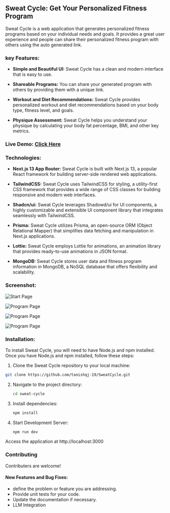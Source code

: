 ## Sweat Cycle: Get Your Personalized Fitness Program 

Sweat Cycle is a web application that generates personalized fitness programs based on your individual needs and goals. It provides a great user experience and people can share their personalized fitness program with others using the auto generated link.

### key Features:

- **Simple and Beautiful UI:** Sweat Cycle has a clean and modern interface that is easy to use.

- **Shareable Programs:** You can share your generated program with others by providing them with a unique link.
- **Workout and Diet Recommendations:** Sweat Cycle provides personalized workout and diet recommendations based on your body type, fitness level, and goals.
- **Physique Assessment:** Sweat Cycle helps you understand your physique by calculating your body fat percentage, BMI, and other key metrics.

### Live Demo: [Click Here](https://sweat-cycle-tanishqj-19s-projects.vercel.app/)


### Technologies:

- **Next.js 13 App Router:** Sweat Cycle is built with Next.js 13, a popular React framework for building server-side rendered web applications.

- **TailwindCSS:** Sweat Cycle uses TailwindCSS for styling, a utility-first CSS framework that provides a wide range of CSS classes for building responsive and modern web     interfaces.
- **Shadcn/ui:** Sweat Cycle leverages Shadowd/ui for UI components, a highly customizable and extensible UI component library that integrates seamlessly with TailwindCSS.
- **Prisma:** Sweat Cycle utilizes Prisma, an open-source ORM (Object Relational Mapper) that simplifies data fetching and manipulation in Next.js applications.
- **Lottie:** Sweat Cycle employs Lottie for animations, an animation library that provides ready-to-use animations in JSON format.
- **MongoDB:** Sweat Cycle stores user data and fitness program information in MongoDB, a NoSQL database that offers flexibility and scalability.

### Screenshot:
![Start Page](https://github.com/tanishqj-19/SweatCycle/assets/92851477/4a3b625d-0ecb-4d07-88cd-90431ea5304e)

![Program Page](https://i.imgur.com/yUrDzPb.png)

![Program Page](https://i.imgur.com/COQysan.png)

![Program Page](https://i.imgur.com/FVAxWg0.png)

### Installation:

To install Sweat Cycle, you will need to have Node.js and npm installed. Once you have Node.js and npm installed, follow these steps:

1. Clone the Sweat Cycle repository to your local machine:

  ```bash
  git clone https://github.com/tanishqj-19/SweatCycle.git
  ```
2. Navigate to the project directory:
   ``` bash
   cd sweat-cycle
   ```
3. Install dependencies:
   ``` bash
   npm install
   ```
4. Start Development Server:
   ``` bash
   npm run dev
   ```
Access the application at http://localhost:3000

### Contributing
Contributers are welcome!

#### New Features and Bug Fixes:

-  define the problem or feature you are addressing.
-  Provide unit tests for your code.
-  Update the documentation if necessary.
-  LLM Integration






